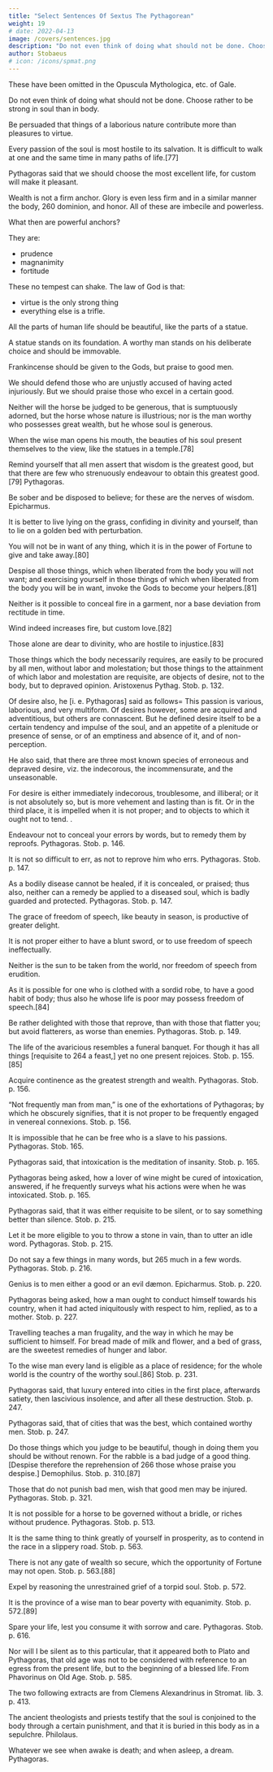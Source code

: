 ```yaml
---
title: "Select Sentences Of Sextus The Pythagorean"
weight: 19
# date: 2022-04-13
image: /covers/sentences.jpg
description: "Do not even think of doing what should not be done. Choose rather to be strong in soul than in body"
author: Stobaeus
# icon: /icons/spmat.png
---
```




These have been omitted in the Opuscula Mythologica, etc. of Gale.

Do not even think of doing what should not be done. Choose rather to be strong in soul than in body.

Be persuaded that things of a laborious nature contribute more than pleasures to virtue.

Every passion of the soul is most hostile to its salvation. It is difficult to walk at one and the same time in many paths of life.[77]

Pythagoras said that we should choose the most excellent life, for custom will make it pleasant. 

Wealth is not a firm anchor. Glory is even less firm and in a similar manner the body, 260 dominion, and honor. All of these are imbecile and powerless. 

What then are powerful anchors? 

They are:
- prudence
- magnanimity
- fortitude

These no tempest can shake. The law of God is that:
- virtue is the only strong thing
- everything else is a trifle.

All the parts of human life should be beautiful, like the parts of a statue.

A statue stands on its foundation. A worthy man stands on his deliberate choice and should be immovable.

Frankincense should be given to the Gods, but praise to good men.

We should defend those who are unjustly accused of having acted injuriously. But we should praise those who excel in a certain good.

Neither will the horse be judged to be generous, that is sumptuously adorned, but the horse whose nature is illustrious; nor is the man worthy who possesses great wealth, but he whose soul is generous.

When the wise man opens his mouth, the beauties of his soul present themselves to the view, like the statues in a temple.[78]

Remind yourself that all men assert that wisdom is the greatest good, but that there are few who strenuously endeavour to obtain this greatest good.[79] Pythagoras.

Be sober and be disposed to believe; for these are the nerves of wisdom. Epicharmus.

It is better to live lying on the grass, confiding in divinity and yourself, than to lie on a golden bed with perturbation.

You will not be in want of any thing, which it is in the power of Fortune to give and take away.[80]

Despise all those things, which when liberated from the body you will not want; and exercising yourself in those things of which when liberated from the body you will be in want, invoke the Gods to become your helpers.[81]

Neither is it possible to conceal fire in a garment, nor a base deviation from rectitude in time.

Wind indeed increases fire, but custom love.[82]

Those alone are dear to divinity, who are hostile to injustice.[83]

Those things which the body necessarily requires, are easily to be procured by all men, without labor and molestation; but those things to the attainment of which labor and molestation are requisite, are objects of desire, not to the body, but to depraved opinion. Aristoxenus Pythag. Stob. p. 132.

Of desire also, he [i. e. Pythagoras] said as follows= This passion is various, laborious, and very multiform. Of desires however, some are acquired and adventitious, but others are connascent. But he defined desire itself to be a certain tendency and impulse of the soul, and an appetite of a plenitude or presence of sense, or of an emptiness and absence of it, and of non-perception.

He also said, that there are three most known species of erroneous and depraved desire, viz. the indecorous, the incommensurate, and the unseasonable. 

For desire is either immediately indecorous, troublesome, and illiberal; or it is not absolutely so, but is more vehement and lasting than is fit. Or in the third place, it is impelled when it is not proper; and to objects to which it ought not to tend. <!-- Ex Aristoxeni Pythag. Sententiis. Stob. p. 132 -->.


Endeavour not to conceal your errors by words, but to remedy them by reproofs. Pythagoras. Stob. p. 146.

It is not so difficult to err, as not to reprove him who errs. Pythagoras. Stob. p. 147.

As a bodily disease cannot be healed, if it is concealed, or praised; thus also, neither can a remedy be applied to a diseased soul, which is badly guarded and protected. Pythagoras. Stob. p. 147.

The grace of freedom of speech, like beauty in season, is productive of greater delight.

It is not proper either to have a blunt sword, or to use freedom of speech ineffectually.

Neither is the sun to be taken from the world, nor freedom of speech from erudition.

As it is possible for one who is clothed with a sordid robe, to have a good habit of body; thus also he whose life is poor may possess freedom of speech.[84]

Be rather delighted with those that reprove, than with those that flatter you; but avoid flatterers, as worse than enemies. Pythagoras. Stob. p. 149.

The life of the avaricious resembles a funeral banquet. For though it has all things [requisite to 264 a feast,] yet no one present rejoices. Stob. p. 155.[85]

Acquire continence as the greatest strength and wealth. Pythagoras. Stob. p. 156.

“Not frequently man from man,” is one of the exhortations of Pythagoras; by which he obscurely signifies, that it is not proper to be frequently engaged in venereal connexions. Stob. p. 156.

It is impossible that he can be free who is a slave to his passions. Pythagoras. Stob. 165.

Pythagoras said, that intoxication is the meditation of insanity. Stob. p. 165.

Pythagoras being asked, how a lover of wine might be cured of intoxication, answered, if he frequently surveys what his actions were when he was intoxicated. Stob. p. 165.

Pythagoras said, that it was either requisite to be silent, or to say something better than silence. Stob. p. 215.

Let it be more eligible to you to throw a stone in vain, than to utter an idle word. Pythagoras. Stob. p. 215.

Do not say a few things in many words, but 265 much in a few words. Pythagoras. Stob. p. 216.

Genius is to men either a good or an evil dæmon. Epicharmus. Stob. p. 220.

Pythagoras being asked, how a man ought to conduct himself towards his country, when it had acted iniquitously with respect to him, replied, as to a mother. Stob. p. 227.

Travelling teaches a man frugality, and the way in which he may be sufficient to himself. For bread made of milk and flower, and a bed of grass, are the sweetest remedies of hunger and labor.

To the wise man every land is eligible as a place of residence; for the whole world is the country of the worthy soul.[86] Stob. p. 231.

Pythagoras said, that luxury entered into cities in the first place, afterwards satiety, then lascivious insolence, and after all these destruction. Stob. p. 247.

Pythagoras said, that of cities that was the best, which contained worthy men. Stob. p. 247.

Do those things which you judge to be beautiful, though in doing them you should be without renown. For the rabble is a bad judge of a good thing. [Despise therefore the reprehension of 266 those whose praise you despise.] Demophilus. Stob. p. 310.[87]

Those that do not punish bad men, wish that good men may be injured. Pythagoras. Stob. p. 321.

It is not possible for a horse to be governed without a bridle, or riches without prudence. Pythagoras. Stob. p. 513.

It is the same thing to think greatly of yourself in prosperity, as to contend in the race in a slippery road. Stob. p. 563.

There is not any gate of wealth so secure, which the opportunity of Fortune may not open. Stob. p. 563.[88]

Expel by reasoning the unrestrained grief of a torpid soul. Stob. p. 572.

It is the province of a wise man to bear poverty with equanimity. Stob. p. 572.[89]

Spare your life, lest you consume it with sorrow and care. Pythagoras. Stob. p. 616.

Nor will I be silent as to this particular, that it appeared both to Plato and Pythagoras, that old age was not to be considered with reference to an egress from the present life, but to the beginning of a blessed life. From Phavorinus on Old Age. Stob. p. 585.

The two following extracts are from Clemens Alexandrinus in Stromat. lib. 3. p. 413.

The ancient theologists and priests testify that the soul is conjoined to the body through a certain punishment, and that it is buried in this body as in a sepulchre. Philolaus.

Whatever we see when awake is death; and when asleep, a dream. Pythagoras.